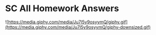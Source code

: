 # SC All Homework Answers

![https://media.giphy.com/media/Ju7l5y9osyymQ/giphy.gif](https://media.giphy.com/media/Ju7l5y9osyymQ/giphy-downsized.gif)
